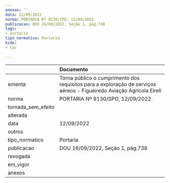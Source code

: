 ```yaml
---
anexos: ''
data: 12/09/2022
norma: PORTARIA Nº 9130/SPO, 12/09/2022
publicacao: DOU 16/09/2022, Seção 1, pág.738
tags:
- portaria
tipo_normatico: Portaria
hide: 
- toc 
 
---
```


|                    | Documento                                                                                                            |
|:-------------------|:---------------------------------------------------------------------------------------------------------------------|
| ementa             | Torna público o cumprimento dos requisitos para a exploração de serviços aéreos - Figueiredo Aviação Agrícola Eireli |
| norma              | PORTARIA Nº 9130/SPO, 12/09/2022                                                                                     |
| tornada_sem_efeito |                                                                                                                      |
| alterada           |                                                                                                                      |
| data               | 12/09/2022                                                                                                           |
| outros             |                                                                                                                      |
| tipo_normatico     | Portaria                                                                                                             |
| publicacao         | DOU 16/09/2022, Seção 1, pág.738                                                                                     |
| revogada           |                                                                                                                      |
| em_vigor           |                                                                                                                      |
| anexos             |                                                                                                                      |